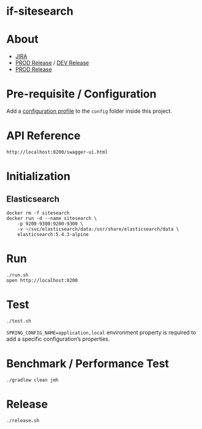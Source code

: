 if-sitesearch
=

# About

* [JIRA]()
* [PROD Release]() / [DEV Release]()
* [PROD Release]()
    
# Pre-requisite / Configuration

Add a [configuration profile](https://docs.spring.io/spring-boot/docs/current/reference/html/boot-features-external-config.html#boot-features-external-config-profile-specific-properties) 
to the `config` folder inside this project.

# API Reference

    http://localhost:8200/swagger-ui.html

# Initialization

## Elasticsearch

    docker rm -f sitesearch
    docker run -d --name sitesearch \
        -p 9200-9300:9200-9300 \
        -v ~/svc/elasticsearch/data:/usr/share/elasticsearch/data \
        elasticsearch:5.4.3-alpine

# Run 

    ./run.sh
    open http://localhost:8200
    
# Test

    ./test.sh

`SPRING_CONFIG_NAME=application,local` environment property is required to add a specific configuration’s properties.    

# Benchmark / Performance Test

    ./gradlew clean jmh

# Release

    ./release.sh